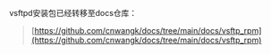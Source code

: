vsftpd安装包已经转移至docs仓库：

> [https://github.com/cnwangk/docs/tree/main/docs/vsftp_rpm](https://github.com/cnwangk/docs/tree/main/docs/vsftp_rpm)